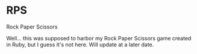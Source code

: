 RPS
===

Rock Paper Scissors


Well... this was supposed to harbor my Rock Paper Scissors game created in Ruby, but I guess it's not here. Will update at a later date.

